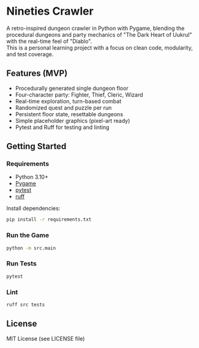 # Nineties Crawler

A retro-inspired dungeon crawler in Python with Pygame, blending the procedural dungeons and party mechanics of "The Dark Heart of Uukrul" with the real-time feel of "Diablo".  
This is a personal learning project with a focus on clean code, modularity, and test coverage.

## Features (MVP)
- Procedurally generated single dungeon floor
- Four-character party: Fighter, Thief, Cleric, Wizard
- Real-time exploration, turn-based combat
- Randomized quest and puzzle per run
- Persistent floor state, resettable dungeons
- Simple placeholder graphics (pixel-art ready)
- Pytest and Ruff for testing and linting

## Getting Started

### Requirements

- Python 3.10+
- [Pygame](https://www.pygame.org/)
- [pytest](https://docs.pytest.org/)
- [ruff](https://docs.astral.sh/ruff/)

Install dependencies:

```bash
pip install -r requirements.txt
```

### Run the Game

```bash
python -m src.main
```

### Run Tests

```bash
pytest
```

### Lint

```bash
ruff src tests
```

## License

MIT License (see LICENSE file)
